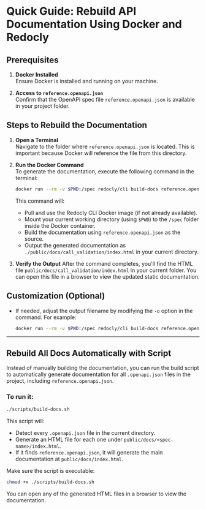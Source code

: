 # Quick Guide: Rebuild API Documentation Using Docker and Redocly

## Prerequisites
1. **Docker Installed**  
   Ensure Docker is installed and running on your machine.

2. **Access to `reference.openapi.json`**  
   Confirm that the OpenAPI spec file `reference.openapi.json` is available in your project folder.

## Steps to Rebuild the Documentation

1. **Open a Terminal**  
   Navigate to the folder where `reference.openapi.json` is located. This is important because Docker will reference the file from this directory.

2. **Run the Docker Command**  
   To generate the documentation, execute the following command in the terminal:

   ```bash
   docker run --rm -v $PWD:/spec redocly/cli build-docs reference.openapi.json -o ./public/docs/call_validation/index.html
   ```

   This command will:

   * Pull and use the Redocly CLI Docker image (if not already available).
   * Mount your current working directory (using `$PWD`) to the `/spec` folder inside the Docker container.
   * Build the documentation using `reference.openapi.json` as the source.
   * Output the generated documentation as `./public/docs/call_validation/index.html` in your current directory.

3. **Verify the Output**
   After the command completes, you'll find the HTML file `public/docs/call_validation/index.html` in your current folder. You can open this file in a browser to view the updated static documentation.

## Customization (Optional)

* If needed, adjust the output filename by modifying the `-o` option in the command. For example:

  ```bash
  docker run --rm -v $PWD:/spec redocly/cli build-docs reference.openapi.json -o custom_output.html
  ```

---

## Rebuild All Docs Automatically with Script

Instead of manually building the documentation, you can run the build script to automatically generate documentation for all `.openapi.json` files in the project, including `reference.openapi.json`.

### To run it:

```bash
./scripts/build-docs.sh
```

This script will:

* Detect every `.openapi.json` file in the current directory.
* Generate an HTML file for each one under `public/docs/<spec-name>/index.html`.
* If it finds `reference.openapi.json`, it will generate the main documentation at `public/docs/index.html`.

Make sure the script is executable:

```bash
chmod +x ./scripts/build-docs.sh
```

You can open any of the generated HTML files in a browser to view the documentation.